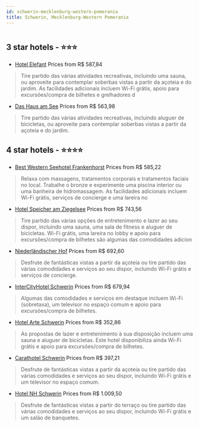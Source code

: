 ```yaml
---
id: schwerin-mecklenburg-western-pomerania
title: Schwerin, Mecklenburg-Western Pomerania
---
```


<center><img src="https://i.travelapi.com/hotels/1000000/50000/48500/48465/83cc36cd_z.jpg" alt="" /></center>


##  3 star hotels - ⭐️⭐️⭐️

-    [Hotel Elefant](https://www.hurb.com/br/aud/https://www.hurb.com/br/hotels/schwerin/hotel-elefant-HT-ZJE0?cmp=18055) Prices from R$ 587,84
   > Tire partido das várias atividades recreativas, incluindo uma sauna, ou aproveite para contemplar soberbas vistas a partir da açoteia e do jardim. As facilidades adicionais incluem Wi-Fi grátis, apoio para excursões/compra de bilhetes e grelhadores d
-    [Das Haus am See](https://www.hurb.com/br/aud/https://www.hurb.com/br/hotels/schwerin/das-haus-am-see-HT-KPYD?cmp=18055) Prices from R$ 563,98
   > Tire partido das várias atividades recreativas, incluindo aluguer de bicicletas, ou aproveite para contemplar soberbas vistas a partir da açoteia e do jardim.

##  4 star hotels - ⭐️⭐️⭐️⭐️

-    [Best Western Seehotel Frankenhorst](https://www.hurb.com/br/aud/https://www.hurb.com/br/hotels/schwerin/best-western-seehotel-frankenhorst-HT-7TLA?cmp=18055) Prices from R$ 585,22
   > Relaxa com massagens, tratamentos corporais e tratamentos faciais no local. Trabalhe o bronze e experimente uma piscina interior ou uma banheira de hidromassagem. As facilidades adicionais incluem Wi-Fi grátis, serviços de concierge e uma lareira no 
-    [Hotel Speicher am Ziegelsee](https://www.hurb.com/br/aud/https://www.hurb.com/br/hotels/schwerin/hotel-speicher-am-ziegelsee-HT-8N33?cmp=18055) Prices from R$ 743,56
   > Tire partido das várias opções de entretenimento e lazer ao seu dispor, incluindo uma sauna, uma sala de fitness e aluguer de bicicletas. Wi-Fi grátis, uma lareira no lobby e apoio para excursões/compra de bilhetes são algumas das comodidades adicion
-    [Niederländischer Hof](https://www.hurb.com/br/aud/https://www.hurb.com/br/hotels/schwerin/niederlandischer-hof-HT-COXX?cmp=18055) Prices from R$ 692,60
   > Desfrute de fantásticas vistas a partir da açoteia ou tire partido das várias comodidades e serviços ao seu dispor, incluindo Wi-Fi grátis e serviços de concierge.
-    [InterCityHotel Schwerin](https://www.hurb.com/br/aud/https://www.hurb.com/br/hotels/schwerin/intercityhotel-schwerin-HT-MYSR?cmp=18055) Prices from R$ 679,94
   > Algumas das comodidades e serviços em destaque incluem Wi-Fi (sobretaxa), um televisor no espaço comum e apoio para excursões/compra de bilhetes.
-    [Hotel Arte Schwerin](https://www.hurb.com/br/aud/https://www.hurb.com/br/hotels/schwerin/hotel-arte-schwerin-HT-83UQ?cmp=18055) Prices from R$ 352,86
   > As propostas de lazer e entretenimento à sua disposição incluem uma sauna e aluguer de bicicletas. Este hotel disponibiliza ainda Wi-Fi grátis e apoio para excursões/compra de bilhetes.
-    [Carathotel Schwerin](https://www.hurb.com/br/aud/https://www.hurb.com/br/hotels/schwerin/carathotel-schwerin-HT-4UBD?cmp=18055) Prices from R$ 397,21
   > Desfrute de fantásticas vistas a partir da açoteia ou tire partido das várias comodidades e serviços ao seu dispor, incluindo Wi-Fi grátis e um televisor no espaço comum.
-    [Hotel NH Schwerin](https://www.hurb.com/br/aud/https://www.hurb.com/br/hotels/schwerin/hotel-nh-schwerin-HT-O1ZY?cmp=18055) Prices from R$ 1.009,50
   > Desfrute de fantásticas vistas a partir do terraço ou tire partido das várias comodidades e serviços ao seu dispor, incluindo Wi-Fi grátis e um salão de banquetes.
